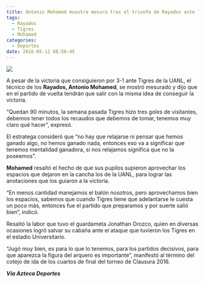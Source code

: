 ```yaml
---
title: Antonio Mohamed muestra mesura tras el triunfo de Rayados ante Tigres
tags:
  - Rayados
  - Tigres
  - Mohamed
categories:
  - Deportes
date: 2016-05-12 08:50:45
---
```

![](https://res.cloudinary.com/pidmx/image/upload/v1463061014/0_joqqw1.jpg)

A pesar de la victoria que consiguieron por 3-1 ante Tigres de la UANL, el técnico de los **Rayados, Antonio Mohamed**, se mostró mesurado y dijo que en el partido de vuelta tendrán que salir con la misma idea de conseguir la victoria.

“Quedan 90 minutos, la semana pasada Tigres hizo tres goles de visitantes, debemos tener todos los recaudos que debemos de tomar, tenemos muy claro qué hacer”, expresó.

El estratega consideró que “no hay que relajarse ni pensar que hemos ganado algo, no hemos ganado nada, entonces eso va a significar que tenemos mentalidad ganadora, si nos relajamos significa que no la poseemos”.

**Mohamed** resaltó el hecho de que sus pupilos supieron aprovechar los espacios que dejaron en la cancha los de la UANL, para lograr las anotaciones que los guiaron a la victoria.

“En menos cantidad manejamos el balón nosotros, pero aprovechamos bien los espacios, sabemos que cuando Tigres tiene que adelantarse le cuesta un poco más, entonces fue el partido que preparamos y por suerte salió bien”, indicó.

Resaltó la labor que tuvo el guardameta Jonathan Orozco, quien en diversas ocasiones logró salvar su cabaña ante el ataque que tuvieron los Tigres en el estadio Universitario.

“Jugó muy bien, es para lo que lo tenemos, para los partidos decisivos, para que aparezca la figura del arquero es importante”, manifestó al término del cotejo de ida de los cuartos de final del torneo de Clausura 2016.

***Vía Azteca Deportes***
